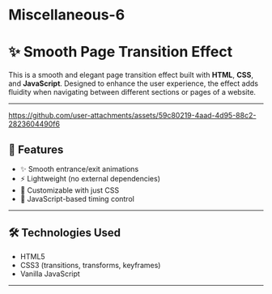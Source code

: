 # Miscellaneous-6
# ✨ Smooth Page Transition Effect



This is a smooth and elegant page transition effect built with **HTML**, **CSS**, and **JavaScript**. Designed to enhance the user experience, the effect adds fluidity when navigating between different sections or pages of a website.

---

https://github.com/user-attachments/assets/59c80219-4aad-4d95-88c2-2823604490f6


## 🚀 Features

- ✨ Smooth entrance/exit animations  
- ⚡ Lightweight (no external dependencies)  
- 🎨 Customizable with just CSS  
- 🧠 JavaScript-based timing control

---

## 🛠️ Technologies Used

- HTML5  
- CSS3 (transitions, transforms, keyframes)  
- Vanilla JavaScript

---


